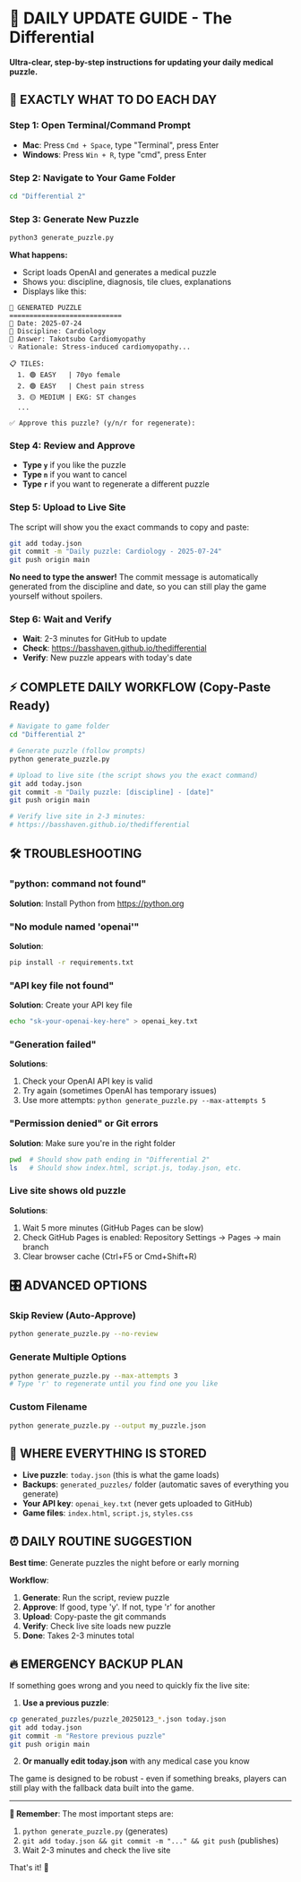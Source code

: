 # 📅 DAILY UPDATE GUIDE - The Differential

**Ultra-clear, step-by-step instructions for updating your daily medical puzzle.**

## 🎯 **EXACTLY WHAT TO DO EACH DAY**

### **Step 1: Open Terminal/Command Prompt**
- **Mac**: Press `Cmd + Space`, type "Terminal", press Enter
- **Windows**: Press `Win + R`, type "cmd", press Enter

### **Step 2: Navigate to Your Game Folder**
```bash
cd "Differential 2"
```

### **Step 3: Generate New Puzzle**
```bash
python3 generate_puzzle.py
```

**What happens:**
- Script loads OpenAI and generates a medical puzzle
- Shows you: discipline, diagnosis, tile clues, explanations
- Displays like this:
```
🎯 GENERATED PUZZLE
============================
📅 Date: 2025-07-24
🏥 Discipline: Cardiology  
🎯 Answer: Takotsubo Cardiomyopathy
💡 Rationale: Stress-induced cardiomyopathy...

📋 TILES:
  1. 🟢 EASY   | 70yo female
  2. 🟢 EASY   | Chest pain stress
  3. 🟡 MEDIUM | EKG: ST changes
  ...

✅ Approve this puzzle? (y/n/r for regenerate):
```

### **Step 4: Review and Approve**
- **Type `y`** if you like the puzzle
- **Type `n`** if you want to cancel
- **Type `r`** if you want to regenerate a different puzzle

### **Step 5: Upload to Live Site**
The script will show you the exact commands to copy and paste:
```bash
git add today.json
git commit -m "Daily puzzle: Cardiology - 2025-07-24"
git push origin main
```

**No need to type the answer!** The commit message is automatically generated from the discipline and date, so you can still play the game yourself without spoilers.

### **Step 6: Wait and Verify**
- **Wait**: 2-3 minutes for GitHub to update
- **Check**: https://basshaven.github.io/thedifferential
- **Verify**: New puzzle appears with today's date

## ⚡ **COMPLETE DAILY WORKFLOW (Copy-Paste Ready)**

```bash
# Navigate to game folder
cd "Differential 2"

# Generate puzzle (follow prompts)
python generate_puzzle.py

# Upload to live site (the script shows you the exact command)
git add today.json
git commit -m "Daily puzzle: [discipline] - [date]"
git push origin main

# Verify live site in 2-3 minutes:
# https://basshaven.github.io/thedifferential
```

## 🛠️ **TROUBLESHOOTING**

### **"python: command not found"**
**Solution**: Install Python from https://python.org

### **"No module named 'openai'"**
**Solution**: 
```bash
pip install -r requirements.txt
```

### **"API key file not found"**
**Solution**: Create your API key file
```bash
echo "sk-your-openai-key-here" > openai_key.txt
```

### **"Generation failed"**
**Solutions**:
1. Check your OpenAI API key is valid
2. Try again (sometimes OpenAI has temporary issues)
3. Use more attempts: `python generate_puzzle.py --max-attempts 5`

### **"Permission denied" or Git errors**
**Solution**: Make sure you're in the right folder
```bash
pwd  # Should show path ending in "Differential 2"
ls   # Should show index.html, script.js, today.json, etc.
```

### **Live site shows old puzzle**
**Solutions**:
1. Wait 5 more minutes (GitHub Pages can be slow)
2. Check GitHub Pages is enabled: Repository Settings → Pages → main branch
3. Clear browser cache (Ctrl+F5 or Cmd+Shift+R)

## 🎛️ **ADVANCED OPTIONS**

### **Skip Review (Auto-Approve)**
```bash
python generate_puzzle.py --no-review
```

### **Generate Multiple Options**
```bash
python generate_puzzle.py --max-attempts 3
# Type 'r' to regenerate until you find one you like
```

### **Custom Filename**
```bash
python generate_puzzle.py --output my_puzzle.json
```

## 📁 **WHERE EVERYTHING IS STORED**

- **Live puzzle**: `today.json` (this is what the game loads)
- **Backups**: `generated_puzzles/` folder (automatic saves of everything you generate)
- **Your API key**: `openai_key.txt` (never gets uploaded to GitHub)
- **Game files**: `index.html`, `script.js`, `styles.css`

## ⏰ **DAILY ROUTINE SUGGESTION**

**Best time**: Generate puzzles the night before or early morning

**Workflow**:
1. **Generate**: Run the script, review puzzle
2. **Approve**: If good, type 'y'. If not, type 'r' for another
3. **Upload**: Copy-paste the git commands
4. **Verify**: Check live site loads new puzzle
5. **Done**: Takes 2-3 minutes total

## 🔥 **EMERGENCY BACKUP PLAN**

If something goes wrong and you need to quickly fix the live site:

1. **Use a previous puzzle**:
```bash
cp generated_puzzles/puzzle_20250123_*.json today.json
git add today.json
git commit -m "Restore previous puzzle"
git push origin main
```

2. **Or manually edit today.json** with any medical case you know

The game is designed to be robust - even if something breaks, players can still play with the fallback data built into the game.

---

**🎯 Remember**: The most important steps are:
1. `python generate_puzzle.py` (generates)
2. `git add today.json && git commit -m "..." && git push` (publishes)
3. Wait 2-3 minutes and check the live site

That's it! 🎉
